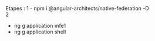 Etapes : 
1 - npm i @angular-architects/native-federation -D  
2 
- ng g application mfe1
- ng g application shell
